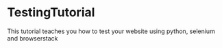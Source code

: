 # TestingTutorial
This tutorial teaches you how to test your website using python, selenium and browserstack
